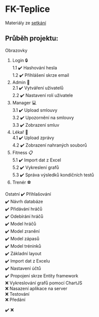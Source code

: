# FK-Teplice

Materiály ze [setkání](https://github.com/Noxxic/FK-Teplice_WebApp/blob/master/Zdroje/zaznam%20ze%20setk%C3%A1n%C3%AD.pdf)


## Průběh projektu:
Obrazovky  
1. Login :lock:  
1.1    :heavy_check_mark: Hashování hesla  
1.2    :heavy_check_mark: Přihlášení skrze email  
2. Admin :wrench:  
2.1    :heavy_check_mark: Vytváření uživatelů  
2.2    :heavy_check_mark: Nastavení rolí uživatele  
3. Manager :computer:  
3.1    :heavy_check_mark: Upload smlouvy  
3.2    :heavy_check_mark: Upozornění na smlouvy  
3.3    :heavy_check_mark: Zobrazení smluv  
4. Lékař :pill:  
4.1 :heavy_check_mark: Upload zprávy  
4.2 :heavy_check_mark: Zobrazení nahraných souborů  
5. Fitness :clipboard:  
5.1    :heavy_check_mark: Import dat z Excel  
5.2    :heavy_check_mark: Vykreslení grafů  
5.3    :heavy_check_mark: Správa výsledků kondičních testů  
6. Trenér :soccer:  

Ostatní
:heavy_check_mark: Přihlašování  
:heavy_check_mark: Návrh databáze  
:heavy_check_mark: Přidávání hráčů  
:heavy_check_mark: Odebírání hráčů  
:heavy_check_mark: Model hráčů  
:heavy_check_mark: Model zranění  
:heavy_check_mark: Model zápasů  
:heavy_check_mark: Model tréninků  
:heavy_check_mark: Základní layout  
:heavy_check_mark: Import dat z Excelu  
:heavy_check_mark: Nastavení účtů  
:heavy_check_mark: Propojení skrze Entity framework  
:x: Vykreslování grafů pomocí ChartJS  
:x: Nasazení aplikace na server  
:x: Testování  
:x: Předání  

:heavy_check_mark: :x: 
